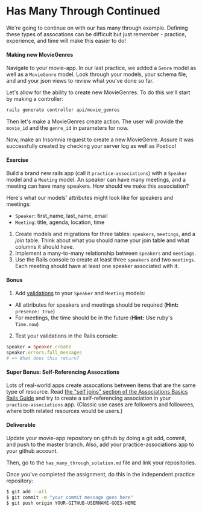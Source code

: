 # Has Many Through Continued

We're going to continue on with our has many through example. Defining these types of assocations can be difficult but just remember - practice, experience, and time will make this easier to do!


#### Making new MovieGenres 

Navigate to your movie-app. In our last practice, we added a `Genre` model as well as a `MovieGenre` model. Look through your models, your schema file, and and your json views to review what you've done so far. 

Let's allow for the ability to create new MovieGenres. To do this we'll start by making a controller:

```bash
rails generate controller api/movie_genres
```

Then let's make a MovieGenres create action. The user will provide the `movie_id` and the `genre_id` in parameters for now. 

Now, make an Insomnia request to create a new MovieGenre. Assure it was successfully created by checking your server log as well as Postico! 


#### Exercise

Build a brand new rails app (call it `practice-associations`) with a `Speaker` model and a `Meeting` model. An speaker can have many meetings, and a meeting can have many speakers. How should we make this association?

Here's what our models' attributes might look like for speakers and meetings:
  * `Speaker`: first_name, last_name, email
  * `Meeting`: title, agenda, location, time


1. Create models and migrations for three tables: `speakers`, `meetings`, and a *join* table. Think about what you should name your join table and what columns it should have.
2. Implement a many-to-many relationship between `speakers` and `meetings`.
3. Use the Rails console to create at least three `speakers` and two `meetings`. Each meeting should have at least one speaker associated with it. 

#### Bonus

1. Add <a href="http://guides.rubyonrails.org/active_record_validations.html" target="_blank">validations</a> to your `Speaker` and `Meeting` models:
  * All attributes for speakers and meetings should be required (**Hint:** `presence: true`)
  * For meetings, the time should be in the future (**Hint:** Use ruby's `Time.now`</a>)

2. Test your validations in the Rails console:

  ```ruby
  speaker = Speaker.create
  speaker.errors.full_messages
  # => What does this return?
  ```

#### Super Bonus: Self-Referencing Assocations

Lots of real-world apps create assocations between items that are the same type of resource.  Read <a href="http://guides.rubyonrails.org/association_basics.html#self-joins" target="_blank">the "self joins" section of the Associations Basics Rails Guide</a> and try to create a self-referencing association in your `practice-associations` app.  (Classic use cases are followers and followees, where both related resources would be users.)


#### Deliverable
Update your movie-app repository on github by doing a git add, commit, and push to the master branch. Also, add your practice-associations app to your github account.

Then, go to the `has_many_through_solution.md` file and link your repositories. 

Once you've completed the assignment, do this in the independent practice repository:

```bash
$ git add --all
$ git commit -m "your commit message goes here"
$ git push origin YOUR-GITHUB-USERNAME-GOES-HERE
```
